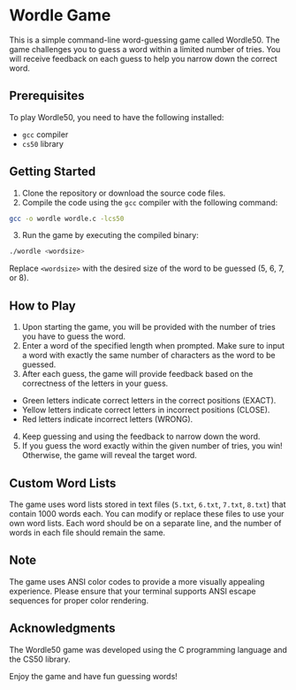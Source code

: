 # Wordle Game

This is a simple command-line word-guessing game called Wordle50. The game challenges you to guess a word within a limited number of tries. You will receive feedback on each guess to help you narrow down the correct word.

## Prerequisites

To play Wordle50, you need to have the following installed:

- `gcc` compiler
- `cs50` library

## Getting Started

1. Clone the repository or download the source code files.
2. Compile the code using the `gcc` compiler with the following command:
```bash
gcc -o wordle wordle.c -lcs50
```
3. Run the game by executing the compiled binary:
```bash
./wordle <wordsize>
```
Replace `<wordsize>` with the desired size of the word to be guessed (5, 6, 7, or 8).

## How to Play

1. Upon starting the game, you will be provided with the number of tries you have to guess the word.
2. Enter a word of the specified length when prompted. Make sure to input a word with exactly the same number of characters as the word to be guessed.
3. After each guess, the game will provide feedback based on the correctness of the letters in your guess.
- Green letters indicate correct letters in the correct positions (EXACT).
- Yellow letters indicate correct letters in incorrect positions (CLOSE).
- Red letters indicate incorrect letters (WRONG).
4. Keep guessing and using the feedback to narrow down the word.
5. If you guess the word exactly within the given number of tries, you win! Otherwise, the game will reveal the target word.

## Custom Word Lists

The game uses word lists stored in text files (`5.txt`, `6.txt`, `7.txt`, `8.txt`) that contain 1000 words each. You can modify or replace these files to use your own word lists. Each word should be on a separate line, and the number of words in each file should remain the same.

## Note

The game uses ANSI color codes to provide a more visually appealing experience. Please ensure that your terminal supports ANSI escape sequences for proper color rendering.

## Acknowledgments

The Wordle50 game was developed using the C programming language and the CS50 library.

Enjoy the game and have fun guessing words!
